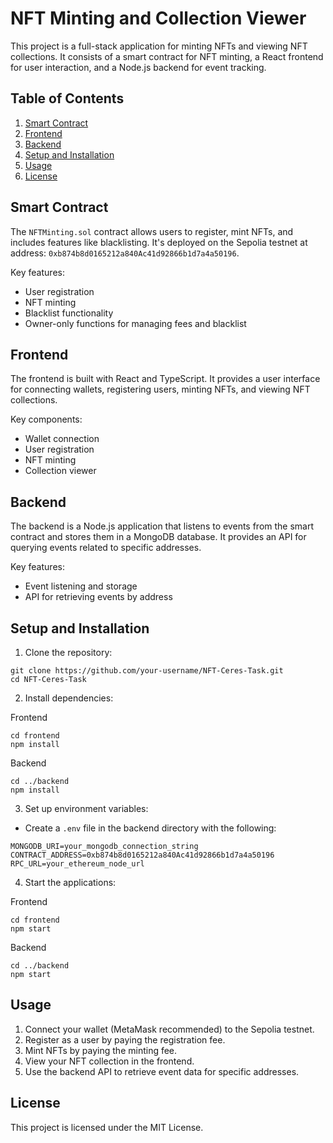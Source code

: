 # NFT Minting and Collection Viewer

This project is a full-stack application for minting NFTs and viewing NFT collections. It consists of a smart contract for NFT minting, a React frontend for user interaction, and a Node.js backend for event tracking.

## Table of Contents

1. [Smart Contract](#smart-contract)
2. [Frontend](#frontend)
3. [Backend](#backend)
4. [Setup and Installation](#setup-and-installation)
5. [Usage](#usage)
6. [License](#license)

## Smart Contract

The `NFTMinting.sol` contract allows users to register, mint NFTs, and includes features like blacklisting. It's deployed on the Sepolia testnet at address: `0xb874b8d0165212a840Ac41d92866b1d7a4a50196`.

Key features:

- User registration
- NFT minting
- Blacklist functionality
- Owner-only functions for managing fees and blacklist

## Frontend

The frontend is built with React and TypeScript. It provides a user interface for connecting wallets, registering users, minting NFTs, and viewing NFT collections.

Key components:

- Wallet connection
- User registration
- NFT minting
- Collection viewer

## Backend

The backend is a Node.js application that listens to events from the smart contract and stores them in a MongoDB database. It provides an API for querying events related to specific addresses.

Key features:

- Event listening and storage
- API for retrieving events by address

## Setup and Installation

1. Clone the repository:

```
git clone https://github.com/your-username/NFT-Ceres-Task.git
cd NFT-Ceres-Task
```

2. Install dependencies:

Frontend

```
cd frontend
npm install
```

Backend

```
cd ../backend
npm install
```

3. Set up environment variables:

- Create a `.env` file in the backend directory with the following:

```
MONGODB_URI=your_mongodb_connection_string
CONTRACT_ADDRESS=0xb874b8d0165212a840Ac41d92866b1d7a4a50196
RPC_URL=your_ethereum_node_url
```

4. Start the applications:

Frontend

```
cd frontend
npm start
```

Backend

```
cd ../backend
npm start
```

## Usage

1. Connect your wallet (MetaMask recommended) to the Sepolia testnet.
2. Register as a user by paying the registration fee.
3. Mint NFTs by paying the minting fee.
4. View your NFT collection in the frontend.
5. Use the backend API to retrieve event data for specific addresses.

## License

This project is licensed under the MIT License.

